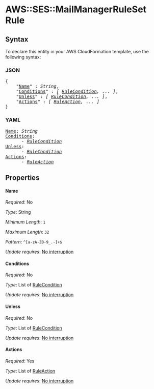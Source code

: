 # AWS::SES::MailManagerRuleSet Rule

## Syntax

To declare this entity in your AWS CloudFormation template, use the following syntax:

### JSON

<pre>
{
    "<a href="#name" title="Name">Name</a>" : <i>String</i>,
    "<a href="#conditions" title="Conditions">Conditions</a>" : <i>[ <a href="rulecondition.md">RuleCondition</a>, ... ]</i>,
    "<a href="#unless" title="Unless">Unless</a>" : <i>[ <a href="rulecondition.md">RuleCondition</a>, ... ]</i>,
    "<a href="#actions" title="Actions">Actions</a>" : <i>[ <a href="ruleaction.md">RuleAction</a>, ... ]</i>
}
</pre>

### YAML

<pre>
<a href="#name" title="Name">Name</a>: <i>String</i>
<a href="#conditions" title="Conditions">Conditions</a>: <i>
      - <a href="rulecondition.md">RuleCondition</a></i>
<a href="#unless" title="Unless">Unless</a>: <i>
      - <a href="rulecondition.md">RuleCondition</a></i>
<a href="#actions" title="Actions">Actions</a>: <i>
      - <a href="ruleaction.md">RuleAction</a></i>
</pre>

## Properties

#### Name

_Required_: No

_Type_: String

_Minimum Length_: <code>1</code>

_Maximum Length_: <code>32</code>

_Pattern_: <code>^[a-zA-Z0-9_.-]+$</code>

_Update requires_: [No interruption](https://docs.aws.amazon.com/AWSCloudFormation/latest/UserGuide/using-cfn-updating-stacks-update-behaviors.html#update-no-interrupt)

#### Conditions

_Required_: No

_Type_: List of <a href="rulecondition.md">RuleCondition</a>

_Update requires_: [No interruption](https://docs.aws.amazon.com/AWSCloudFormation/latest/UserGuide/using-cfn-updating-stacks-update-behaviors.html#update-no-interrupt)

#### Unless

_Required_: No

_Type_: List of <a href="rulecondition.md">RuleCondition</a>

_Update requires_: [No interruption](https://docs.aws.amazon.com/AWSCloudFormation/latest/UserGuide/using-cfn-updating-stacks-update-behaviors.html#update-no-interrupt)

#### Actions

_Required_: Yes

_Type_: List of <a href="ruleaction.md">RuleAction</a>

_Update requires_: [No interruption](https://docs.aws.amazon.com/AWSCloudFormation/latest/UserGuide/using-cfn-updating-stacks-update-behaviors.html#update-no-interrupt)
